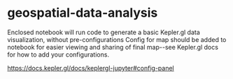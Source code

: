 # geospatial-data-analysis

Enclosed notebook will run code to generate a basic Kepler.gl data visualization, without pre-configurations
Config for map should be added to notebook for easier viewing and sharing of final map--see Kepler.gl docs for how to add your configurations.

https://docs.kepler.gl/docs/keplergl-jupyter#config-panel
